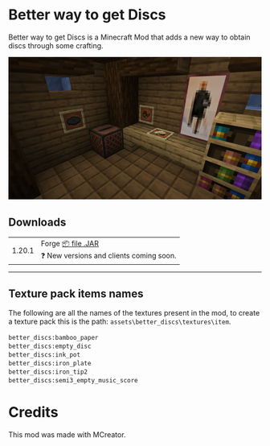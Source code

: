 # Better way to get Discs
Better way to get Discs is a Minecraft Mod that adds a new way to obtain discs through some crafting.

![Screenshot](https://github.com/christian2608/Better-way-to-get-Discs/blob/main/desk.png)

## Downloads

<table class="is-fullwidth">
</thead>
<tbody>
</tbody>
  <tr>
    <td>
	1.20.1
	<td>
      <span>Forge</span>
      <a href="">
        <a href="(https://github.com/christian2608/Better-way-to-get-Discs/blob/main/Images/2025-01-29_13.59.29.png)">
        📦 file .JAR
      </a>
      <span><br>
        ❓ New versions and clients coming soon.
      </span>
    </td>
  </tr>
</table>

<hr />

## Texture pack items names
The following are all the names of the textures present in the mod, to create a texture pack this is the path:
<code>assets\better_discs\textures\item</code>.

<code>better_discs:bamboo_paper</code><br>
<code>better_discs:empty_disc</code><br>
<code>better_discs:ink_pot</code><br>
<code>better_discs:iron_plate</code><br>
<code>better_discs:iron_tip2</code><br>
<code>better_discs:semi3_empty_music_score</code>

# Credits
This mod was made with MCreator.
